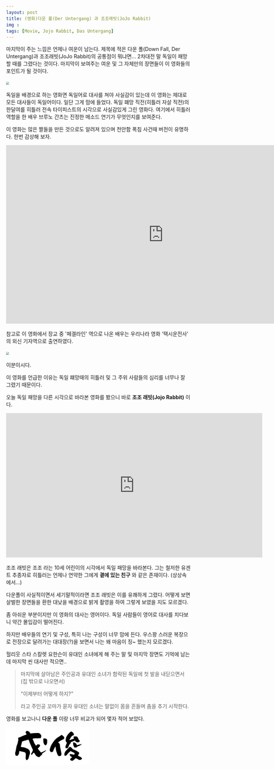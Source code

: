 ```yaml
---
layout: post
title: (영화)다운 폴(Der Untergang) 과 조조래빗(JoJo Rabbit)
img : 
tags: [Movie, Jojo Rabbit, Das Untergang]
---
```




마지막이 주는 느낌은 언제나 여운이 남는다. 제목에 적은 다운 폴(Down Fall, Der Untergang)과 조조래빗(JoJo Rabbit)의 공통점이 뭐냐면... 2차대전 말 독일이 패망할 때를 그렸다는 것이다. 마지막이 보여주는 여운 및 그 자체만의 장면들이 이 영화들의 포인트가 될 것이다. 



<img src="https://blog.jinbo.net/attach/292/1134919084.jpg" style="zoom:50%;" />



독일을 배경으로 하는 영화면 독일어로 대사를 쳐야 사실감이 있는데 이 영화는 제대로 모든 대사들이 독일어이다. 일단 그게 맘에 들었다. 독일 퍠망 직전(히틀러 자살 직전)의 한달여를 히틀러 전속 타이피스트의 시각으로 사실감있게 그린 영화다. 여기에서 히틀러 역할을 한 배우 브루노 간츠는 진정한 메소드 연기가 무엇인지를 보여준다.  

이 영화는 많은 짤들을 만든 것으로도 알려져 있으며 천안함 폭침 사건때 버전이 유명하다. 한번 감상해 보자.



<iframe width="857" height="487" src="https://www.youtube.com/embed/Qj5ccZ6YbcY" frameborder="0" allow="accelerometer; autoplay; encrypted-media; gyroscope; picture-in-picture" allowfullscreen></iframe>



참고로 이 영화에서 장교 중 '페겔라인' 역으로 나온 배우는 우리나라 영화 '택시운전사' 의 외신 기자역으로 출연하였다. 



<img src="https://postfiles.pstatic.net/20140211_2/enitel00_1392085181533o1x1D_JPEG/Fegelein.png?type=w2" style="zoom:50%;" />



이분이시다. 



이 영화를 언급한 이유는 독일 퍠망때의 히틀러 및 그 주위 사람들의 심리를 너무나 잘 그렸기 때문이다. 



오늘 독일 패망을 다른 시각으로 바라본 영화를 봤으니 바로 **조조 래빗(Jojo Rabbit)** 이다.



<iframe width="700" height="394" src="https://www.youtube.com/embed/VTqd4yNFuSw" frameborder="0" allow="accelerometer; autoplay; encrypted-media; gyroscope; picture-in-picture" allowfullscreen></iframe>



조조 래빗은 조조 라는 10세 어린이의 시각에서 독일 패망을 바라본다. 그는 철저한 유겐트 추종자로 히틀러는 언제나 연약한 그에게 **곁에 있는 친구** 와 같은 존재이다. (상상속에서...)

다운폴이 사실적이면서 세기말적이라면 조조 래빗은 이를 유쾌하게 그렸다. 어떻게 보면 살벌한 장면들을 환한 대낮을 배경으로 밝게 촬영을 하여 그렇게 보였을 지도 모르겠다. 

좀 아쉬운 부분이지만 이 영화의 대사는 영어이다. 독일 사람들이 영어로 대사를 치다보니 약간 몰입감이 떨어진다. 

하지만 배우들의 연기 및 구성, 특히 나는 구성이 너무 맘에 든다. 우스꽝 스러운 복장으로 전장으로 달려가는 대대장(?)을 보면서 나는 왜 마음이 징~ 했는지 모르겠다. 

헐리웃 스타 스칼렛 요한슨이 유대인 소녀에게 해 주는 말 및 마지막 장면도 기억에 남는데 마지막 씬 대사만 적으면..  

> 마지막에 살아남은 주인공과 유대인 소녀가 함락된 독일에 첫 발을 내딛으면서 (집 밖으로 나오면서)
>
>  "이제부터 어떻게 하지?" 
>
> 라고 주인공 꼬마가 묻자 유대인 소녀는 말없이 몸을 흔들며 춤을 추기 시작한다. 



영화를 보고나니 **다운 폴** 이랑 너무 비교가 되어 몇자 적어 보았다.

<img src="/assets/img/sign.png" style="zoom:50%;" />




